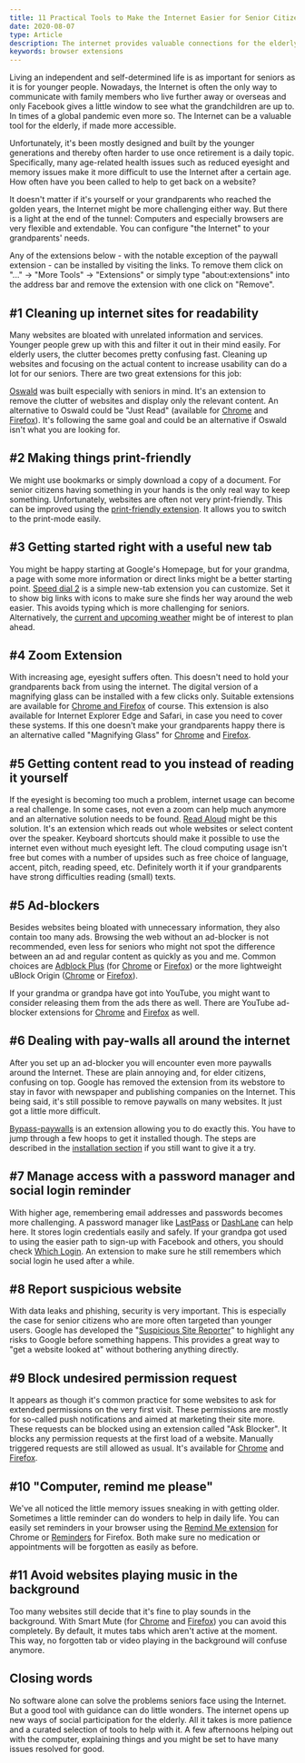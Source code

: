 ```yaml
---
title: 11 Practical Tools to Make the Internet Easier for Senior Citizens
date: 2020-08-07
type: Article
description: The internet provides valuable connections for the elderly, but its often hard to use for them. Here are some ways to make it easier.
keywords: browser extensions
---
```


Living an independent and self-determined life is as important for seniors as it is for younger people. Nowadays, the Internet is often the only way to communicate with family members who live further away or overseas and only Facebook gives a little window to see what the grandchildren are up to. In times of a global pandemic even more so. The Internet can be a valuable tool for the elderly, if made more accessible.

<!--more-->

Unfortunately, it's been mostly designed and built by the younger generations and thereby often harder to use once retirement is a daily topic. Specifically, many age-related health issues such as reduced eyesight and memory issues make it more difficult to use the Internet after a certain age. How often have you been called to help to get back on a website?

It doesn't matter if it's yourself or your grandparents who reached the golden years, the Internet might be more challenging either way. But there is a light at the end of the tunnel: Computers and especially browsers are very flexible and extendable. You can configure "the Internet" to your grandparents' needs.

Any of the extensions below - with the notable exception of the paywall extension - can be installed by visiting the links. To remove them click on "..." -> "More Tools" -> "Extensions" or simply type "about:extensions" into the address bar and remove the extension with one click on "Remove".

#1 Cleaning up internet sites for readability
---------------------------------------------

Many websites are bloated with unrelated information and services. Younger people grew up with this and filter it out in their mind easily. For elderly users, the clutter becomes pretty confusing fast. Cleaning up websites and focusing on the actual content to increase usability can do a lot for our seniors. There are two great extensions for this job:

[Oswald](https://chrome.google.com/webstore/detail/oswald/ibonfikdhfajjmcaoiecaoaomnngamfn?hl=en) was built especially with seniors in mind. It's an extension to remove the clutter of websites and display only the relevant content. An alternative to Oswald could be "Just Read" (available for [Chrome](https://chrome.google.com/webstore/detail/just-read/dgmanlpmmkibanfdgjocnabmcaclkmod) and [Firefox](https://addons.mozilla.org/en-US/firefox/addon/just-read-ext/)). It's following the same goal and could be an alternative if Oswald isn't what you are looking for.

#2 Making things print-friendly
-------------------------------

We might use bookmarks or simply download a copy of a document. For senior citizens having something in your hands is the only real way to keep something. Unfortunately, websites are often not very print-friendly. This can be improved using the [print-friendly extension](https://chrome.google.com/webstore/detail/print-friendly-pdf/ohlencieiipommannpdfcmfdpjjmeolj). It allows you to switch to the print-mode easily.

#3 Getting started right with a useful new tab
----------------------------------------------

You might be happy starting at Google's Homepage, but for your grandma, a page with some more information or direct links might be a better starting point. [Speed dial 2](https://chrome.google.com/webstore/detail/speed-dial-2-new-tab/jpfpebmajhhopeonhlcgidhclcccjcik) is a simple new-tab extension you can customize. Set it to show big links with icons to make sure she finds her way around the web easier. This avoids typing which is more challenging for seniors. Alternatively, the [current and upcoming weather](https://chrome.google.com/webstore/detail/currently/ojhmphdkpgbibohbnpbfiefkgieacjmh) might be of interest to plan ahead.

#4 Zoom Extension
-----------------

With increasing age, eyesight suffers often. This doesn't need to hold your grandparents back from using the internet. The digital version of a magnifying glass can be installed with a few clicks only. Suitable extensions are available for [Chrome and Firefox](https://www.stefanvd.net/project/zoom/browser/index.htm) of course. This extension is also available for Internet Explorer Edge and Safari, in case you need to cover these systems. If this one doesn't make your grandparents happy there is an alternative called "Magnifying Glass" for [Chrome](https://chrome.google.com/webstore/detail/magnifying-glass-hover-zo/gfcbebjdigncefnokoncehghgfndjcgn) and [Firefox](https://addons.mozilla.org/en-US/firefox/addon/magnifying-glass-hover-zoom/).

#5 Getting content read to you instead of reading it yourself
-------------------------------------------------------------

If the eyesight is becoming too much a problem, internet usage can become a real challenge. In some cases, not even a zoom can help much anymore and an alternative solution needs to be found. [Read Aloud](https://chrome.google.com/webstore/detail/read-aloud-a-text-to-spee/hdhinadidafjejdhmfkjgnolgimiaplp) might be this solution. It's an extension which reads out whole websites or select content over the speaker. Keyboard shortcuts should make it possible to use the internet even without much eyesight left. The cloud computing usage isn't free but comes with a number of upsides such as free choice of language, accent, pitch, reading speed, etc. Definitely worth it if your grandparents have strong difficulties reading (small) texts.

#5 Ad-blockers
--------------

Besides websites being bloated with unnecessary information, they also contain too many ads. Browsing the web without an ad-blocker is not recommended, even less for seniors who might not spot the difference between an ad and regular content as quickly as you and me. Common choices are [Adblock Plus](https://adblockplus.org/) (for [Chrome](https://chrome.google.com/webstore/detail/adblock-plus-free-ad-bloc/cfhdojbkjhnklbpkdaibdccddilifddb) or [Firefox](https://addons.mozilla.org/en-US/firefox/addon/adblock-plus/)) or the more lightweight uBlock Origin ([Chrome](https://chrome.google.com/webstore/detail/ublock-origin/cjpalhdlnbpafiamejdnhcphjbkeiagm) or [Firefox](https://addons.mozilla.org/en-US/firefox/addon/ublock-origin/)).

If your grandma or grandpa have got into YouTube, you might want to consider releasing them from the ads there as well. There are YouTube ad-blocker extensions for [Chrome](https://chrome.google.com/webstore/detail/adblock-for-youtube/cmedhionkhpnakcndndgjdbohmhepckk) and [Firefox](https://addons.mozilla.org/en-US/firefox/addon/adblock-for-youtube/) as well.

#6 Dealing with pay-walls all around the internet
-------------------------------------------------

After you set up an ad-blocker you will encounter even more paywalls around the Internet. These are plain annoying and, for elder citizens, confusing on top. Google has removed the extension from its webstore to stay in favor with newspaper and publishing companies on the Internet. This being said, it's still possible to remove paywalls on many websites. It just got a little more difficult.

[Bypass-paywalls](https://github.com/iamadamdev/bypass-paywalls-chrome) is an extension allowing you to do exactly this. You have to jump through a few hoops to get it installed though. The steps are described in the [installation section](https://github.com/iamadamdev/bypass-paywalls-chrome#bypass-paywalls-for-chrome) if you still want to give it a try.

#7 Manage access with a password manager and social login reminder
------------------------------------------------------------------

With higher age, remembering email addresses and passwords becomes more challenging. A password manager like [LastPass](https://chrome.google.com/webstore/detail/lastpass-free-password-ma/hdokiejnpimakedhajhdlcegeplioahd) or [DashLane](https://chrome.google.com/webstore/detail/dashlane-password-manager/fdjamakpfbbddfjaooikfcpapjohcfmg) can help here. It stores login credentials easily and safely. If your grandpa got used to using the easier path to sign-up with Facebook and others, you should check [Which Login](https://whichlogin.com). An extension to make sure he still remembers which social login he used after a while.

#8 Report suspicious website
----------------------------

With data leaks and phishing, security is very important. This is especially the case for senior citizens who are more often targeted than younger users. Google has developed the "[Suspicious Site Reporter](https://chrome.google.com/webstore/detail/suspicious-site-reporter/jknemblkbdhdcpllfgbfekkdciegfboi)" to highlight any risks to Google before something happens. This provides a great way to "get a website looked at" without bothering anything directly.

#9 Block undesired permission request
-------------------------------------

It appears as though it's common practice for some websites to ask for extended permissions on the very first visit. These permissions are mostly for so-called push notifications and aimed at marketing their site more. These requests can be blocked using an extension called "Ask Blocker". It blocks any permission requests at the first load of a website. Manually triggered requests are still allowed as usual. It's available for [Chrome](https://chrome.google.com/webstore/detail/askblocker/eelfgnmggfgncoipinopobfcabnfknho) and [Firefox](https://addons.mozilla.org/en-GB/firefox/addon/askblocker/).

#10 "Computer, remind me please"
--------------------------------

We've all noticed the little memory issues sneaking in with getting older. Sometimes a little reminder can do wonders to help in daily life. You can easily set reminders in your browser using the [Remind Me extension](https://chrome.google.com/webstore/detail/remind-me/lbcagagehgegabogmbnbjblmhodjohoo) for Chrome or [Reminders](https://addons.mozilla.org/en-US/firefox/addon/reminders) for Firefox. Both make sure no medication or appointments will be forgotten as easily as before.

#11 Avoid websites playing music in the background
--------------------------------------------------

Too many websites still decide that it's fine to play sounds in the background. With Smart Mute (for [Chrome](https://chrome.google.com/webstore/detail/smart-mute/apadglapdamclpaedknbefnbcajfebgh) and [Firefox](https://addons.mozilla.org/en-US/firefox/addon/smart-tab-mute/?src=search)) you can avoid this completely. By default, it mutes tabs which aren't active at the moment. This way, no forgotten tab or video playing in the background will confuse anymore.

Closing words
-------------

No software alone can solve the problems seniors face using the Internet. But a good tool with guidance can do little wonders. The internet opens up new ways of social participation for the elderly. All it takes is more patience and a curated selection of tools to help with it. A few afternoons helping out with the computer, explaining things and you might be set to have many issues resolved for good.
